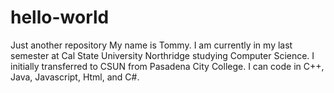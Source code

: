 # hello-world
Just another repository
My name is Tommy. I am currently in my last semester at Cal State University Northridge studying Computer Science. I initially transferred to CSUN from Pasadena City College. I can code in C++, Java, Javascript, Html, and C#.
